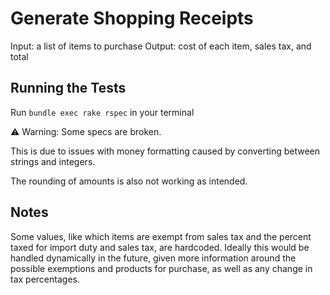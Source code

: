 # Generate Shopping Receipts
Input: a list of items to purchase
Output: cost of each item, sales tax, and total

## Running the Tests
Run `bundle exec rake rspec` in your terminal 

⚠️  Warning: Some specs are broken. 

This is due to issues with money formatting caused by converting between
strings and integers. 

The rounding of amounts is also not working as intended.

## Notes
Some values, like which items are exempt from sales tax and the percent
taxed for import duty and sales tax, are hardcoded. Ideally this would
be handled dynamically in the future, given more information around the
possible exemptions and products for purchase, as well as any change in
tax percentages.

